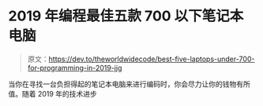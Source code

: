 # 2019 年编程最佳五款 700 以下笔记本电脑

> 原文：<https://dev.to/theworldwidecode/best-five-laptops-under-700-for-programming-in-2019-jjg>

当你在寻找一台负担得起的笔记本电脑来进行编码时，你会尽力让你的钱物有所值。随着 2019 年的技术进步
